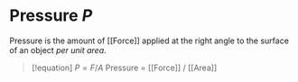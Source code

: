 # Pressure $P$

Pressure is the amount of [[Force]] applied at the right angle to the surface of an object *per unit area*.

> [!equation] 
> $P=F/A$
> Pressure = [[Force]] / [[Area]]